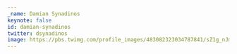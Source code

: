 ```yaml
---
_name: Damian Synadinos
keynote: false
id: damian-synadinos
twitter: dsynadinos
image: https://pbs.twimg.com/profile_images/483082323034787841/sZ1g_nJm.jpeg
---
```

